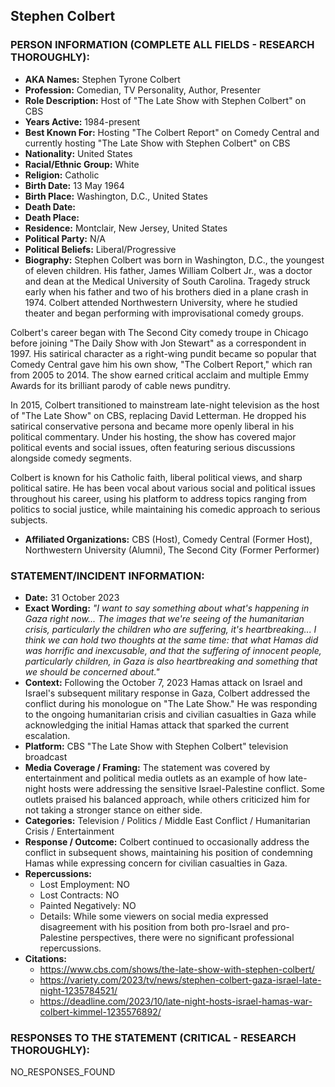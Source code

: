 ## Stephen Colbert

### PERSON INFORMATION (COMPLETE ALL FIELDS - RESEARCH THOROUGHLY):

- **AKA Names:** Stephen Tyrone Colbert
- **Profession:** Comedian, TV Personality, Author, Presenter
- **Role Description:** Host of "The Late Show with Stephen Colbert" on CBS
- **Years Active:** 1984-present
- **Best Known For:** Hosting "The Colbert Report" on Comedy Central and currently hosting "The Late Show with Stephen Colbert" on CBS
- **Nationality:** United States
- **Racial/Ethnic Group:** White
- **Religion:** Catholic
- **Birth Date:** 13 May 1964
- **Birth Place:** Washington, D.C., United States
- **Death Date:** 
- **Death Place:** 
- **Residence:** Montclair, New Jersey, United States
- **Political Party:** N/A
- **Political Beliefs:** Liberal/Progressive
- **Biography:** Stephen Colbert was born in Washington, D.C., the youngest of eleven children. His father, James William Colbert Jr., was a doctor and dean at the Medical University of South Carolina. Tragedy struck early when his father and two of his brothers died in a plane crash in 1974. Colbert attended Northwestern University, where he studied theater and began performing with improvisational comedy groups.

Colbert's career began with The Second City comedy troupe in Chicago before joining "The Daily Show with Jon Stewart" as a correspondent in 1997. His satirical character as a right-wing pundit became so popular that Comedy Central gave him his own show, "The Colbert Report," which ran from 2005 to 2014. The show earned critical acclaim and multiple Emmy Awards for its brilliant parody of cable news punditry.

In 2015, Colbert transitioned to mainstream late-night television as the host of "The Late Show" on CBS, replacing David Letterman. He dropped his satirical conservative persona and became more openly liberal in his political commentary. Under his hosting, the show has covered major political events and social issues, often featuring serious discussions alongside comedy segments.

Colbert is known for his Catholic faith, liberal political views, and sharp political satire. He has been vocal about various social and political issues throughout his career, using his platform to address topics ranging from politics to social justice, while maintaining his comedic approach to serious subjects.

- **Affiliated Organizations:** CBS (Host), Comedy Central (Former Host), Northwestern University (Alumni), The Second City (Former Performer)

### STATEMENT/INCIDENT INFORMATION:
- **Date:** 31 October 2023
- **Exact Wording:** *"I want to say something about what's happening in Gaza right now... The images that we're seeing of the humanitarian crisis, particularly the children who are suffering, it's heartbreaking... I think we can hold two thoughts at the same time: that what Hamas did was horrific and inexcusable, and that the suffering of innocent people, particularly children, in Gaza is also heartbreaking and something that we should be concerned about."*
- **Context:** Following the October 7, 2023 Hamas attack on Israel and Israel's subsequent military response in Gaza, Colbert addressed the conflict during his monologue on "The Late Show." He was responding to the ongoing humanitarian crisis and civilian casualties in Gaza while acknowledging the initial Hamas attack that sparked the current escalation.
- **Platform:** CBS "The Late Show with Stephen Colbert" television broadcast
- **Media Coverage / Framing:** The statement was covered by entertainment and political media outlets as an example of how late-night hosts were addressing the sensitive Israel-Palestine conflict. Some outlets praised his balanced approach, while others criticized him for not taking a stronger stance on either side.
- **Categories:** Television / Politics / Middle East Conflict / Humanitarian Crisis / Entertainment
- **Response / Outcome:** Colbert continued to occasionally address the conflict in subsequent shows, maintaining his position of condemning Hamas while expressing concern for civilian casualties in Gaza.
- **Repercussions:** 
  - Lost Employment: NO
  - Lost Contracts: NO
  - Painted Negatively: NO
  - Details: While some viewers on social media expressed disagreement with his position from both pro-Israel and pro-Palestine perspectives, there were no significant professional repercussions.
- **Citations:** 
  - https://www.cbs.com/shows/the-late-show-with-stephen-colbert/
  - https://variety.com/2023/tv/news/stephen-colbert-gaza-israel-late-night-1235784521/
  - https://deadline.com/2023/10/late-night-hosts-israel-hamas-war-colbert-kimmel-1235576892/

### RESPONSES TO THE STATEMENT (CRITICAL - RESEARCH THOROUGHLY):

NO_RESPONSES_FOUND